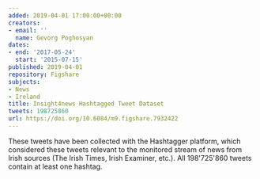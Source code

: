 ```yaml
---
added: 2019-04-01 17:00:00+00:00
creators:
- email: ''
  name: Gevorg Poghosyan
dates:
- end: '2017-05-24'
  start: '2015-07-15'
published: 2019-04-01
repository: Figshare
subjects:
- News
- Ireland
title: Insight4news Hashtagged Tweet Dataset
tweets: 198725860
url: https://doi.org/10.6084/m9.figshare.7932422
---
```


These tweets have been collected with the Hashtagger platform,  which considered these tweets relevant to the monitored stream of  news from Irish sources (The Irish Times, Irish Examiner, etc.). All 198'725'860 tweets contain at least one hashtag.
